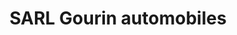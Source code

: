 ---
title: "SARL Gourin automobiles"
url: /lys-haut-layon/sarl-gourin-automobiles/
shop: Autowerkstatt
---